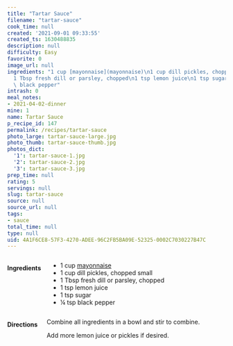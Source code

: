 ```yaml
---
title: "Tartar Sauce"
filename: "tartar-sauce"
cook_time: null
created: '2021-09-01 09:33:55'
created_ts: 1630488835
description: null
difficulty: Easy
favorite: 0
image_url: null
ingredients: "1 cup [mayonnaise](mayonnaise)\n1 cup dill pickles, chopped small\n\
  1 Tbsp fresh dill or parsley, chopped\n1 tsp lemon juice\n1 tsp sugar\n\xBC tsp\
  \ black pepper"
intrash: 0
meal_notes:
- 2021-04-02-dinner
mine: 1
name: Tartar Sauce
p_recipe_id: 147
permalink: /recipes/tartar-sauce
photo_large: tartar-sauce-large.jpg
photo_thumb: tartar-sauce-thumb.jpg
photos_dict:
  '1': tartar-sauce-1.jpg
  '2': tartar-sauce-2.jpg
  '3': tartar-sauce-3.jpg
prep_time: null
rating: 5
servings: null
slug: tartar-sauce
source: null
source_url: null
tags:
- sauce
total_time: null
type: null
uid: 4A1F6CE8-57F3-4270-ADEE-96C2FB5BA09E-52325-0002C7030227B47C
---
```

<div class="large-8 medium-7 columns" id="writeup">	</div><!-- #writeup -->
</div><!-- #row-one -->
<div class="row" id="row-two">	<div class="medium-4 small-5 columns" id="ingredients"><h4>Ingredients</h4><div class="box box-ingredients content"><ul>
<li>1 cup <a href="mayonnaise">mayonnaise</a></li>
<li>1 cup dill pickles, chopped small</li>
<li>1 Tbsp fresh dill or parsley, chopped</li>
<li>1 tsp lemon juice</li>
<li>1 tsp sugar</li>
<li>¼ tsp black pepper</li>
</ul>
</div>	</div>	<div class="medium-6 small-7 columns" id="directions"><h4>Directions</h4><div class="box box-directions content"><p>Combine all ingredients in a bowl and stir to combine.</p>
<p>Add more lemon juice or pickles if desired.</p>
</div>	</div>
